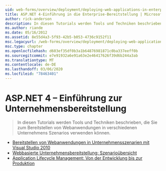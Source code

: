 ```yaml
---
uid: web-forms/overview/deployment/deploying-web-applications-in-enterprise-scenarios/index
title: ASP.NET 4-Einführung in die Enterprise-Bereitstellung | Microsoft-Dokumentation
author: rick-anderson
description: In diesen Tutorials werden Tools und Techniken beschrieben, die Sie zum Bereitstellen von Webanwendungen in verschiedenen Unternehmens Szenarios verwenden können.
ms.author: riande
ms.date: 05/16/2012
ms.assetid: 8e55d4a3-5f93-42b5-b053-4736c9152f11
msc.legacyurl: /web-forms/overview/deployment/deploying-web-applications-in-enterprise-scenarios
msc.type: chapter
ms.openlocfilehash: d603ef35df0b3a1b64876981871c0ba337eeff0b
ms.sourcegitcommit: e7e91932a6e91a63e2e46417626f39d6b244a3ab
ms.translationtype: MT
ms.contentlocale: de-DE
ms.lasthandoff: 03/06/2020
ms.locfileid: "78463401"
---
```

# <a name="aspnet-4---enterprise-deployment-introduction"></a>ASP.NET 4 – Einführung zur Unternehmensbereitstellung

> In diesen Tutorials werden Tools und Techniken beschrieben, die Sie zum Bereitstellen von Webanwendungen in verschiedenen Unternehmens Szenarios verwenden können.

- [Bereitstellen von Webanwendungen in Unternehmensszenarien mit Visual Studio 2010](deploying-web-applications-in-enterprise-scenarios.md)
- [Webbasierte Unternehmensbereitstellung: Szenarioübersicht](enterprise-web-deployment-scenario-overview.md)
- [Application Lifecycle Management: Von der Entwicklung bis zur Produktion](application-lifecycle-management-from-development-to-production.md)
